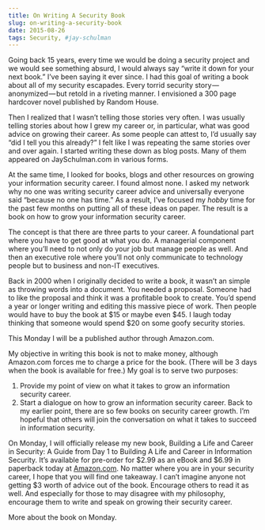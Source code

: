 ```yaml
---
title: On Writing A Security Book
slug: on-writing-a-security-book
date: 2015-08-26
tags: Security, #jay-schulman
---
```


Going back 15 years, every time we would be doing a security project and we would see something absurd, I would always say “write it down for your next book.” I’ve been saying it ever since. I had this goal of writing a book about all of my security escapades. Every torrid security story — anonymized — but retold in a riveting manner. I envisioned a 300 page hardcover novel published by Random House.

Then I realized that I wasn’t telling those stories very often. I was usually telling stories about how I grew my career or, in particular, what was good advice on growing their career. As some people can attest to, I’d usually say “did I tell you this already?” I felt like I was repeating the same stories over and over again. I started writing these down as blog posts. Many of them appeared on JaySchulman.com in various forms.

At the same time, I looked for books, blogs and other resources on growing your information security career. I found almost none. I asked my network why no one was writing security career advice and universally everyone said “because no one has time.” As a result, I’ve focused my *hobby* time for the past few months on putting all of these ideas on paper. The result is a book on how to grow your information security career.

The concept is that there are three parts to your career. A foundational part where you have to get good at what you do. A managerial component where you’ll need to not only do your job but manage people as well. And then an executive role where you’ll not only communicate to technology people but to business and non-IT executives.

Back in 2000 when I originally decided to write a book, it wasn’t an simple as throwing words into a document. You needed a proposal. Someone had to like the proposal and think it was a profitable book to create. You’d spend a year or longer writing and editing this massive piece of work. Then people would have to buy the book at $15 or maybe even $45. I laugh today thinking that someone would spend $20 on some goofy security stories.

This Monday I will be a published author through Amazon.com.

My objective in writing this book is not to make money, although Amazon.com forces me to charge a price for the book. (There will be 3 days when the book is available for free.) My goal is to serve two purposes:

1. Provide my point of view on what it takes to grow an information security career.
2. Start a dialogue on how to grow an information security career. Back to my earlier point, there are so few books on security career growth. I’m hopeful that others will join the conversation on what it takes to succeed in information security.

On Monday, I will officially release my new book, Building a Life and Career in Security: A Guide from Day 1 to Building A Life and Career in Information Security. It’s available for pre-order for $2.99 as an eBook and $6.99 in paperback today at [Amazon.com](http://amzn.to/1hZRG0p). No matter where you are in your security career, I hope that you will find one takeaway. I can’t imagine anyone not getting $3 worth of advice out of the book. Encourage others to read it as well. And especially for those to may disagree with my philosophy, encourage them to write and speak on growing their security career.

More about the book on Monday.
